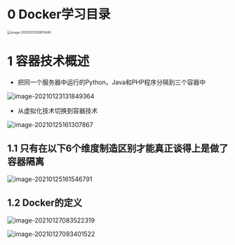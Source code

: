 # 0 Docker学习目录

<img src="https://i.loli.net/2021/01/23/CFKblhz1XuHk7ZS.png" alt="image-20210123130913440" style="zoom:50%;" />



# 1 容器技术概述

- 把同一个服务器中运行的Python，Java和PHP程序分隔到三个容器中

![image-20210123131849364](https://i.loli.net/2021/01/23/mqGU4e96SyPOZHr.png)

- 从虚拟化技术切换到容器技术

![image-20210125161307867](https://i.loli.net/2021/01/25/rWG4I7YzFnb3fot.png)

## 1.1 只有在以下6个维度制造区别才能真正谈得上是做了容器隔离

![image-20210125161546791](https://i.loli.net/2021/01/25/6nsq7vB4owgKIud.png)

## 1.2 Docker的定义

![image-20210127083522319](https://i.loli.net/2021/01/27/fxHygitB1F9WaC7.png)

![image-20210127093401522](https://i.loli.net/2021/01/27/vGqR95B7SrNaJ2X.png)

